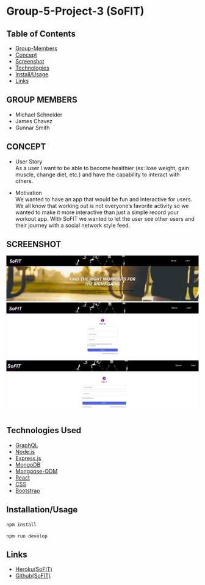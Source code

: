 # Group-5-Project-3 (SoFIT)
## Table of Contents
- [Group-Members](#group-members)
- [Concept](#concept)
- [Screenshot](#screenshot)
- [Technologies](#technologies-used)
- [Install/Usage](#installationusage)
- [Links](#links)

## GROUP MEMBERS

- Michael Schneider
- James Chavez
- Gunnar Smith

## CONCEPT

- User Story<br />
As a user I want to be able to become healthier (ex: lose weight, gain muscle, change diet, etc.) and have the capability to interact with others. 

- Motivation<br />
We wanted to have an app that would be fun and interactive for users. We all know that working out is not everyone’s favorite activity so we wanted to make it more interactive than just a simple record your workout app. With SoFIT we wanted to let the user see other users and their journey with a social network style feed.


## SCREENSHOT
![image](assets/Project%20Screenshot.jpg)
![image](assets/Project%20Screenshot%202.jpg)
![image](assets/Project%20Screenshot%203.jpg)

## Technologies Used
- [GraphQL](https://graphql.org/learn/)
- [Node.js](https://nodejs.org/en/docs/)
- [Express.js](https://expressjs.com/)
- [MongoDB](https://www.mongodb.com/docs/)
- [Mongoose-ODM](https://mongoosejs.com/)
- [React](https://reactjs.org/docs/getting-started.html)
- [CSS](https://devdocs.io/css/)
- [Bootstrap](https://getbootstrap.com/docs/4.1/getting-started/introduction/)

## Installation/Usage

```
npm install
```

```
npm run develop
```

## Links

- [Heroku(SoFIT)](https://so-fit.herokuapp.com/)
- [Github(SoFIT)](https://github.com/MichaelS32/fitness-tracker)
